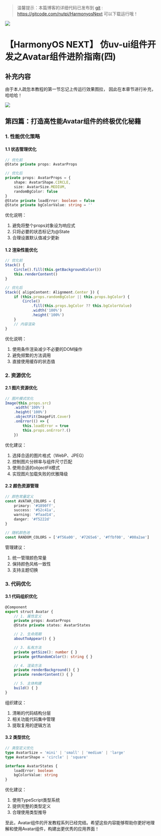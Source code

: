 > 温馨提示：本篇博客的详细代码已发布到 [git](https://gitcode.com/nutpi/HarmonyosNext) : https://gitcode.com/nutpi/HarmonyosNext 可以下载运行哦！
 
 
![](https://files.mdnice.com/user/47561/28abe107-b634-4c39-b822-566a413f4701.png)
#  【HarmonyOS NEXT】 仿uv-ui组件开发之Avatar组件进阶指南(四)
## 补充内容

由于本人疏忽本教程的第一节忘记上传运行效果图拉， 因此在本章节进行补充， 哈哈哈！

![](https://files.mdnice.com/user/47561/fbdd9262-8df8-4be4-9923-23bc3b07e094.png)


## 第四篇：打造高性能Avatar组件的终极优化秘籍


### 1. 性能优化策略

#### 1.1 状态管理优化

```typescript
// 优化前
@State private props: AvatarProps

// 优化后
private props: AvatarProps = {
    shape: AvatarShape.CIRCLE,
    size: AvatarSize.MEDIUM,
    randomBgColor: false
}
@State private loadError: boolean = false
@State private bgColorValue: string = ''
```

优化说明：
1. 避免将整个props对象设为响应式
2. 只将必要的状态标记为@State
3. 合理设置默认值减少更新

#### 1.2 渲染性能优化

```typescript
// 优化前
Stack() {
    Circle().fill(this.getBackgroundColor())
    this.renderContent()
}

// 优化后
Stack({ alignContent: Alignment.Center }) {
    if (this.props.randomBgColor || this.props.bgColor) {
        Circle()
            .fill(this.props.bgColor ?? this.bgColorValue)
            .width('100%')
            .height('100%')
    }
    // 内容渲染
}
```

优化说明：
1. 使用条件渲染减少不必要的DOM操作
2. 避免频繁的方法调用
3. 直接使用缓存的状态值

### 2. 资源优化

#### 2.1 图片资源优化

```typescript
// 图片模式优化
Image(this.props.src)
    .width('100%')
    .height('100%')
    .objectFit(ImageFit.Cover)
    .onError(() => {
        this.loadError = true
        this.props.onError?.()
    })
```

优化建议：
1. 选择合适的图片格式（WebP、JPEG）
2. 控制图片分辨率与组件尺寸匹配
3. 使用合适的objectFit模式
4. 实现图片加载失败的优雅降级

#### 2.2 颜色资源管理

```typescript
// 颜色常量定义
const AVATAR_COLORS = {
    primary: '#1890ff',
    success: '#52c41a',
    warning: '#faad14',
    danger: '#f5222d'
}

// 随机颜色池
const RANDOM_COLORS = ['#f56a00', '#7265e6', '#ffbf00', '#00a2ae']
```

管理建议：
1. 统一管理颜色常量
2. 保持颜色风格一致性
3. 支持主题切换

### 3. 代码优化

#### 3.1 代码组织优化

```typescript
@Component
export struct Avatar {
    // 1. 属性定义
    private props: AvatarProps
    @State private states: AvatarStates

    // 2. 生命周期
    aboutToAppear() { }

    // 3. 私有方法
    private getSize(): number { }
    private getRandomColor(): string { }

    // 4. 渲染方法
    private renderBackground() { }
    private renderContent() { }

    // 5. 主体构建
    build() { }
}
```

组织建议：
1. 清晰的代码结构分层
2. 相关功能代码集中管理
3. 提取复用的逻辑方法

#### 3.2 类型优化

```typescript
// 类型定义优化
type AvatarSize = 'mini' | 'small' | 'medium' | 'large'
type AvatarShape = 'circle' | 'square'

interface AvatarStates {
    loadError: boolean
    bgColorValue: string
}
```

优化建议：
1. 使用TypeScript类型系统
2. 提供完整的类型定义
3. 合理使用类型推导
 
 
至此，Avatar组件的开发教程系列已经完结。希望这些内容能够帮助你更好地理解和使用Avatar组件，构建出更优秀的应用界面！

